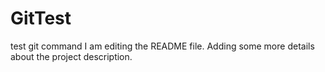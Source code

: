 # GitTest
test git command
I am editing the README file. Adding some more details about the project description.
